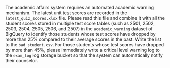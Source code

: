 The academic affairs system requires an automated academic warning mechanism. The latest unit test scores are recorded in the `latest_quiz_scores.xlsx` file. Please read this file and combine it with all the student scores stored in multiple test score tables (such as 2501, 2502, 2503, 2504, 2505, 2506, and 2507) in the `academic_warning` dataset of BigQuery to identify those students whose test scores have dropped by more than 25% compared to their average scores in the past. Write the list to the  `bad_student.csv`. For those students whose test scores have dropped by more than 45%, please immediately write a critical level warning log to the `exam_log` log storage bucket so that the system can automatically notify their counselor.